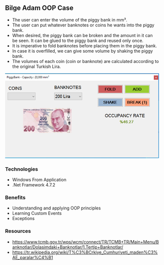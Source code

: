## Bilge Adam OOP Case

* The user can enter the volume of the piggy bank in mm³.
* The user can put whatever banknotes or coins he wants into the piggy bank.
* When desired, the piggy bank can be broken and the amount in it can be seen. It can be glued to the piggy bank and reused only once.
* It is imperative to fold banknotes before placing them in the piggy bank.
* In case it is overfilled, we can give some volume by shaking the piggy bank.
* The volumes of each coin (coin or banknote) are calculated according to the original Turkish Lira.

![image](https://raw.githubusercontent.com/burakyuz1/PiggyBank/master/usage.png)

### Technologies
* Windows From Application
* .Net Framework 4.7.2

### Benefits
* Understanding and applying OOP principles
* Learning Custom Events
* Exceptions

### Resources

* https://www.tcmb.gov.tr/wps/wcm/connect/TR/TCMB+TR/Main+Menu/Banknotlar/Dolasimdaki+Banknotlar/1.Tertip+Banknotlar/
* https://tr.wikipedia.org/wiki/T%C3%BCrkiye_Cumhuriyeti_maden%C3%AE_paralar%C4%B1



